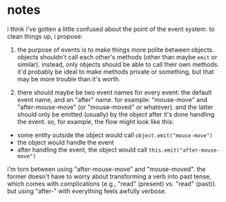 # notes

i think i've gotten a little confused about the point of the event system. to clean things up, i propose:

1. the purpose of events is to make things more polite between objects. objects shouldn't call each other's methods (other than maybe `emit` or similar). instead, only objects should be able to call their own methods. it'd probably be ideal to make methods private or something, but that may be more trouble than it's worth.

2. there should maybe be two event names for every event: the default event name, and an "after" name. for example: "mouse-move" and "after-mouse-move" (or "mouse-moved" or whatever). and the latter should only be emitted (usually) by the object after it's done handling the event. so, for example, the flow might look like this:

- some entity outside the object would call `object.emit("mouse-move")`
- the object would handle the event
- after handling the event, the object would call `this.emit("after-mouse-move")`

i'm torn between using "after-mouse-move" and "mouse-moved". the former doesn't have to worry about transforming a verb into past tense, which comes with complications (e.g., "read" (present) vs. "read" (past)). but using "after-" with everything feels awfully verbose.
